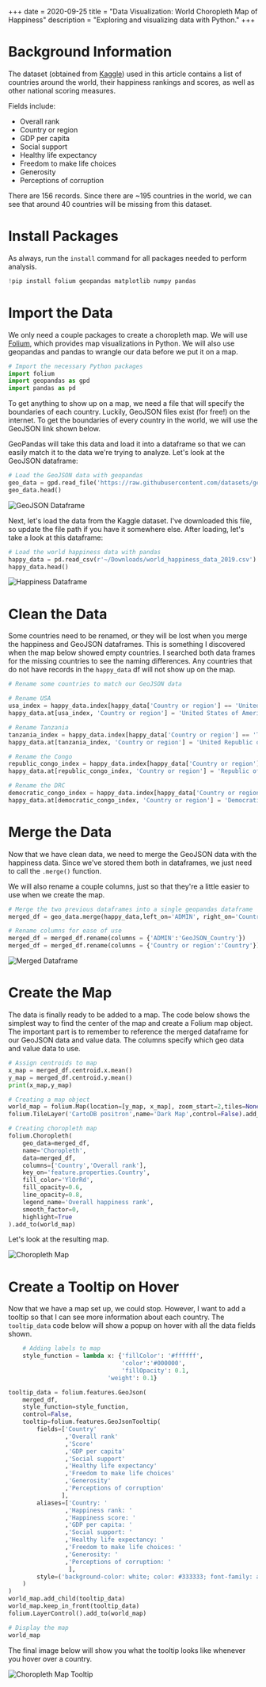 +++
date = 2020-09-25
title = "Data Visualization: World Choropleth Map of Happiness"
description = "Exploring and visualizing data with Python."
+++

# Background Information

The dataset (obtained from
[Kaggle](https://www.kaggle.com/unsdsn/world-happiness)) used in this
article contains a list of countries around the world, their happiness
rankings and scores, as well as other national scoring measures.

Fields include:

-   Overall rank
-   Country or region
-   GDP per capita
-   Social support
-   Healthy life expectancy
-   Freedom to make life choices
-   Generosity
-   Perceptions of corruption

There are 156 records. Since there are \~195 countries in the world, we
can see that around 40 countries will be missing from this dataset.

# Install Packages

As always, run the `install` command for all packages needed
to perform analysis.

```python
!pip install folium geopandas matplotlib numpy pandas
```

# Import the Data

We only need a couple packages to create a choropleth map. We will use
[Folium](https://python-visualization.github.io/folium/), which provides
map visualizations in Python. We will also use geopandas and pandas to
wrangle our data before we put it on a map.

```python
# Import the necessary Python packages
import folium
import geopandas as gpd
import pandas as pd
```

To get anything to show up on a map, we need a file that will specify
the boundaries of each country. Luckily, GeoJSON files exist (for free!)
on the internet. To get the boundaries of every country in the world, we
will use the GeoJSON link shown below.

GeoPandas will take this data and load it into a dataframe so that we
can easily match it to the data we're trying to analyze. Let's look at
the GeoJSON dataframe:

```python
# Load the GeoJSON data with geopandas
geo_data = gpd.read_file('https://raw.githubusercontent.com/datasets/geo-countries/master/data/countries.geojson')
geo_data.head()
```

![GeoJSON
Dataframe](https://img.cleberg.net/blog/20200925-world-choropleth-map/geojson_df.png)

Next, let's load the data from the Kaggle dataset. I've downloaded
this file, so update the file path if you have it somewhere else. After
loading, let's take a look at this dataframe:

```python
# Load the world happiness data with pandas
happy_data = pd.read_csv(r'~/Downloads/world_happiness_data_2019.csv')
happy_data.head()
```

![Happiness
Dataframe](https://img.cleberg.net/blog/20200925-world-choropleth-map/happiness_df.png)

# Clean the Data

Some countries need to be renamed, or they will be lost when you merge
the happiness and GeoJSON dataframes. This is something I discovered
when the map below showed empty countries. I searched both data frames
for the missing countries to see the naming differences. Any countries
that do not have records in the `happy_data` df will not show
up on the map.

```python
# Rename some countries to match our GeoJSON data

# Rename USA
usa_index = happy_data.index[happy_data['Country or region'] == 'United States']
happy_data.at[usa_index, 'Country or region'] = 'United States of America'

# Rename Tanzania
tanzania_index = happy_data.index[happy_data['Country or region'] == 'Tanzania']
happy_data.at[tanzania_index, 'Country or region'] = 'United Republic of Tanzania'

# Rename the Congo
republic_congo_index = happy_data.index[happy_data['Country or region'] == 'Congo (Brazzaville)']
happy_data.at[republic_congo_index, 'Country or region'] = 'Republic of Congo'

# Rename the DRC
democratic_congo_index = happy_data.index[happy_data['Country or region'] == 'Congo (Kinshasa)']
happy_data.at[democratic_congo_index, 'Country or region'] = 'Democratic Republic of the Congo'
```

# Merge the Data

Now that we have clean data, we need to merge the GeoJSON data with the
happiness data. Since we've stored them both in dataframes, we just
need to call the `.merge()` function.

We will also rename a couple columns, just so that they're a little
easier to use when we create the map.

```python
# Merge the two previous dataframes into a single geopandas dataframe
merged_df = geo_data.merge(happy_data,left_on='ADMIN', right_on='Country or region')

# Rename columns for ease of use
merged_df = merged_df.rename(columns = {'ADMIN':'GeoJSON_Country'})
merged_df = merged_df.rename(columns = {'Country or region':'Country'})
```

![Merged
Dataframe](https://img.cleberg.net/blog/20200925-world-choropleth-map/merged_df.png)

# Create the Map

The data is finally ready to be added to a map. The code below shows the
simplest way to find the center of the map and create a Folium map
object. The important part is to remember to reference the merged
dataframe for our GeoJSON data and value data. The columns specify which
geo data and value data to use.

```python
# Assign centroids to map
x_map = merged_df.centroid.x.mean()
y_map = merged_df.centroid.y.mean()
print(x_map,y_map)

# Creating a map object
world_map = folium.Map(location=[y_map, x_map], zoom_start=2,tiles=None)
folium.TileLayer('CartoDB positron',name='Dark Map',control=False).add_to(world_map)

# Creating choropleth map
folium.Choropleth(
    geo_data=merged_df,
    name='Choropleth',
    data=merged_df,
    columns=['Country','Overall rank'],
    key_on='feature.properties.Country',
    fill_color='YlOrRd',
    fill_opacity=0.6,
    line_opacity=0.8,
    legend_name='Overall happiness rank',
    smooth_factor=0,
    highlight=True
).add_to(world_map)
```

Let's look at the resulting map.

![Choropleth
Map](https://img.cleberg.net/blog/20200925-world-choropleth-map/map.png)

# Create a Tooltip on Hover

Now that we have a map set up, we could stop. However, I want to add a
tooltip so that I can see more information about each country. The
`tooltip_data` code below will show a popup on hover with all
the data fields shown.

```python
    # Adding labels to map
    style_function = lambda x: {'fillColor': '#ffffff',
                                'color':'#000000',
                                'fillOpacity': 0.1,
                            'weight': 0.1}

tooltip_data = folium.features.GeoJson(
    merged_df,
    style_function=style_function,
    control=False,
    tooltip=folium.features.GeoJsonTooltip(
        fields=['Country'
                ,'Overall rank'
                ,'Score'
                ,'GDP per capita'
                ,'Social support'
                ,'Healthy life expectancy'
                ,'Freedom to make life choices'
                ,'Generosity'
                ,'Perceptions of corruption'
               ],
        aliases=['Country: '
                ,'Happiness rank: '
                ,'Happiness score: '
                ,'GDP per capita: '
                ,'Social support: '
                ,'Healthy life expectancy: '
                ,'Freedom to make life choices: '
                ,'Generosity: '
                ,'Perceptions of corruption: '
                 ],
        style=('background-color: white; color: #333333; font-family: arial; font-size: 12px; padding: 10px;')
    )
)
world_map.add_child(tooltip_data)
world_map.keep_in_front(tooltip_data)
folium.LayerControl().add_to(world_map)

# Display the map
world_map
```

The final image below will show you what the tooltip looks like whenever
you hover over a country.

![Choropleth Map
Tooltip](https://img.cleberg.net/blog/20200925-world-choropleth-map/tooltip_map.png)
